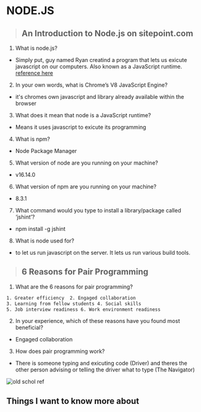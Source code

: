 # **NODE.JS**


> ## An Introduction to Node.js on sitepoint.com

1. What is node.js?

- Simply put, guy named Ryan creatind a program that lets us exicute javascript on our computers. Also known as a JavaScript runtime. [reference here](https://www.sitepoint.com/an-introduction-to-node-js/)

2. In your own words, what is Chrome’s V8 JavaScript Engine?

+ it's chromes own javascript and library already available within the browser

3. What does it mean that node is a JavaScript runtime?  

+ Means it uses javascript to exicute its programming

4. What is npm?

- Node Package Manager

5. What version of node are you running on your machine?

+ v16.14.0

6. What version of npm are you running on your machine?

- 8.3.1

7. What command would you type to install a library/package called ‘jshint’?

+ npm install -g jshint

8. What is node used for?

- to let us run javascript on the server. It lets us run various build tools.

>## 6 Reasons for Pair Programming

1. What are the 6 reasons for pair programming?

 ```HTML
1. Greater efficiency  2. Engaged collaboration
3. Learning from fellow students 4. Social skills
5. Job interview readiness 6. Work environment readiness
```

2. In your experience, which of these reasons have you found most beneficial?

+ Engaged collaboration

3. How does pair programming work?

+ There is someone typing and exicuting code (Driver) and theres the other person advising or telling the driver what to type (The Navigator)

![old schol ref](https://d23.com/app/uploads/2016/07/1180w-600h_072816_flight-of-the-navigator-30th-did-you-know-780x440.jpg)


## Things I want to know more about